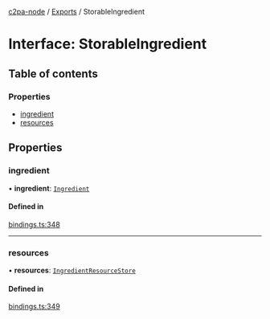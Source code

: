 [c2pa-node](../README.md) / [Exports](../modules.md) / StorableIngredient

# Interface: StorableIngredient

## Table of contents

### Properties

- [ingredient](StorableIngredient.md#ingredient)
- [resources](StorableIngredient.md#resources)

## Properties

### ingredient

• **ingredient**: [`Ingredient`](types.Ingredient.md)

#### Defined in

[bindings.ts:348](https://github.com/contentauth/c2pa-node/blob/e4a94c7/js-src/bindings.ts#L348)

___

### resources

• **resources**: [`IngredientResourceStore`](../modules.md#ingredientresourcestore)

#### Defined in

[bindings.ts:349](https://github.com/contentauth/c2pa-node/blob/e4a94c7/js-src/bindings.ts#L349)
